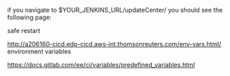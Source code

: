 

if you navigate to $YOUR_JENKINS_URL/updateCenter/ you should see the following page:



safe restart



http://a206160-cicd.edp-cicd.aws-int.thomsonreuters.com/env-vars.html/   environment variables



https://docs.gitlab.com/ee/ci/variables/predefined_variables.html